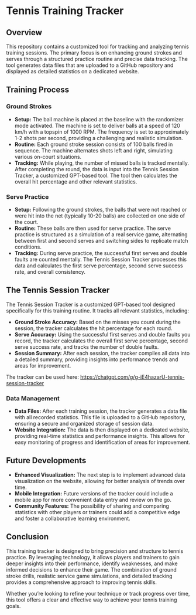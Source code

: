 # Tennis Training Tracker

## Overview
This repository contains a customized tool for tracking and analyzing tennis training sessions. The primary focus is on enhancing ground strokes and serves through a structured practice routine and precise data tracking. The tool generates data files that are uploaded to a GitHub repository and displayed as detailed statistics on a dedicated website.

## Training Process

### Ground Strokes
- **Setup:** The ball machine is placed at the baseline with the randomizer mode activated. The machine is set to deliver balls at a speed of 120 km/h with a topspin of 1000 RPM. The frequency is set to approximately 1-2 shots per second, providing a challenging and realistic simulation.
- **Routine:** Each ground stroke session consists of 100 balls fired in sequence. The machine alternates shots left and right, simulating various on-court situations.
- **Tracking:** While playing, the number of missed balls is tracked mentally. After completing the round, the data is input into the Tennis Session Tracker, a customized GPT-based tool. The tool then calculates the overall hit percentage and other relevant statistics.

### Serve Practice
- **Setup:** Following the ground strokes, the balls that were not reached or were hit into the net (typically 10-20 balls) are collected on one side of the court.
- **Routine:** These balls are then used for serve practice. The serve practice is structured as a simulation of a real service game, alternating between first and second serves and switching sides to replicate match conditions.
- **Tracking:** During serve practice, the successful first serves and double faults are counted mentally. The Tennis Session Tracker processes this data and calculates the first serve percentage, second serve success rate, and overall consistency.

## The Tennis Session Tracker
The Tennis Session Tracker is a customized GPT-based tool designed specifically for this training routine. It tracks all relevant statistics, including:
- **Ground Stroke Accuracy:** Based on the misses you count during the session, the tracker calculates the hit percentage for each round.
- **Serve Accuracy:** Using the successful first serves and double faults you record, the tracker calculates the overall first serve percentage, second serve success rate, and tracks the number of double faults.
- **Session Summary:** After each session, the tracker compiles all data into a detailed summary, providing insights into performance trends and areas for improvement.

The tracker can be used here: https://chatgpt.com/g/g-iE4hazarU-tennis-session-tracker

### Data Management
- **Data Files:** After each training session, the tracker generates a data file with all recorded statistics. This file is uploaded to a GitHub repository, ensuring a secure and organized storage of session data.
- **Website Integration:** The data is then displayed on a dedicated website, providing real-time statistics and performance insights. This allows for easy monitoring of progress and identification of areas for improvement.

## Future Developments
- **Enhanced Visualization:** The next step is to implement advanced data visualization on the website, allowing for better analysis of trends over time.
- **Mobile Integration:** Future versions of the tracker could include a mobile app for more convenient data entry and review on the go.
- **Community Features:** The possibility of sharing and comparing statistics with other players or trainers could add a competitive edge and foster a collaborative learning environment.

## Conclusion
This training tracker is designed to bring precision and structure to tennis practice. By leveraging technology, it allows players and trainers to gain deeper insights into their performance, identify weaknesses, and make informed decisions to enhance their game. The combination of ground stroke drills, realistic service game simulations, and detailed tracking provides a comprehensive approach to improving tennis skills.

Whether you’re looking to refine your technique or track progress over time, this tool offers a clear and effective way to achieve your tennis training goals.
